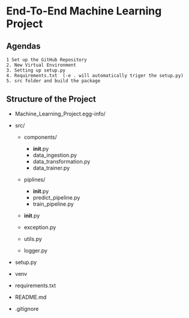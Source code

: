 # End-To-End Machine Learning Project

## Agendas
    1 Set up the GitHub Repository
    2. New Virtual Environment
    3. Setting up setup.py
    4. Requirements.txt  (-e . will automatically triger the setup.py)
    5. src folder and build the package


## Structure of the Project
- Machine_Learning_Project.egg-info/

- src/
  - components/
    - __init__.py
    - data_ingestion.py
    - data_transformation.py
    - data_trainer.py

  - piplines/
    - __init__.py
    - predict_pipeline.py
    - train_pipeline.py

  - __init__.py
  - exception.py
  - utils.py
  - logger.py

- setup.py
- venv
- requirements.txt
- README.md
- .gitignore
